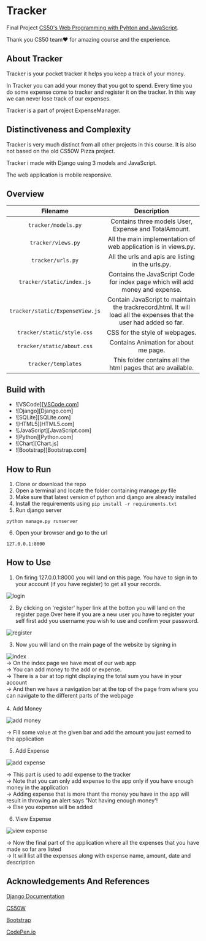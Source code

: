 # Tracker
Final Project [CS50's Web Programming with Pyhton and JavaScript](https://cs50.harvard.edu/web).

Thank you CS50 team❤️ for amazing course and the experience.

## About Tracker
Tracker is your pocket tracker it helps you keep a track of your money.

In Tracker you can add your money that you got to spend.
Every time you do some expense come to tracker and register it on the tracker.
In this way we can never lose track of our expenses.

Tracker is a part of project ExpenseManager.

## Distinctiveness and Complexity

Tracker is very much distinct from all other projects in this course.
It is also not based on the old CS50W Pizza project.

Tracker i made with Django using 3 models and JavaScript.

The web application is mobile responsive.

## Overview

|   Filename    |   Description|
| :---: | :---: |
| ``tracker/models.py`` | Contains three models User, Expense and TotalAmount.  |
| ``tracker/views.py``  | All the main implementation of web application is in views.py.    |
| ``tracker/urls.py``   | All the urls and apis are listing in the urls.py. |
| ``tracker/static/index.js``   | Contains the JavaScript Code for index page which will add money and expense. |
| ``tracker/static/ExpenseView.js`` | Contain JavaScript to maintain the trackrecord.html. It will load all the expenses that the user had added so far.    |
| ``tracker/static/style.css``  | CSS for the style of webpages.    |
| ``tracker/static/about.css``  | Contains Animation for about me page. |
| ``tracker/templates`` | This folder contains all the html pages that are available.   |

## Build with


* ![VSCode][[VSCode.com](https://www.google.com/search?q=vscode&tbm=isch&ved=2ahUKEwj3gdfug576AhUeidgFHec8ApMQ2-cCegQIABAA&oq=vscode&gs_lcp=CgNpbWcQAzIECAAQQzIECAAQQzIECAAQQzIFCAAQgAQyBQgAEIAEMgUIABCABDIFCAAQgAQyBQgAEIAEMgUIABCABDIFCAAQgAQ6BAgjECc6BggAEB4QB1CVCFjULGCnL2gAcAB4AIABjQSIAf0RkgEIMC4xMi41LTGYAQCgAQGqAQtnd3Mtd2l6LWltZ8ABAQ&sclient=img&ei=IuUmY_foLp6S4t4P5_mImAk&bih=746&biw=1536#imgrc=r_DPIjC7s0TiLM)]
* ![Django][Django.com]
* ![SQLite][SQLite.com]
* ![HTML5][HTML5.com]
* ![JavaScript][JavaScript.com]
* ![Python][Python.com]
* ![Chart][Chart.js]
* ![Bootstrap][Bootstrap.com]

## How to Run
1. Clone or download the repo
2. Open a terminal and locate the folder containing manage.py file
3. Make sure that latest version of python and django are already installed
4. Install the requirements using ``pip install -r requirements.txt``
5. Run django server
```
python manage.py runserver
```
6. Open your browser and go to the url
```
127.0.0.1:8000
```
## How to Use
1. On firing 127.0.0.1:8000 you will land on this page.
You have to sign in to your account (if you have register) to get all your records. <br>

![login](https://github.com/ujjvaljoshi45/tracker/blob/main/images/login.jpg)

2. By clicking on 'register' hyper link at the botton you will land on the register page.Over here if you are a new user you have to register your self first add you username you wish to use and confirm your password.<br>

![register](https://github.com/ujjvaljoshi45/tracker/blob/main/images/register.jpg)

3. Now you will land on the main page of the website by signing in

![index](https://github.com/ujjvaljoshi45/tracker/blob/main/images/index.jpg)
<br>
-> On the index page we have most of our web app<br>
-> You can add money to the add or expense.<br>
-> There is a bar at top right displaying the total sum you have in your account<br>
-> And then we have a navigation bar at the top of the page from where you can navigate to the different parts of the webpage<br>
<br>
4. Add Money

![add money](https://github.com/ujjvaljoshi45/tracker/blob/main/images/add%20money.jpg)<br>

-> Fill some value at the given bar and add the amount you just earned to the application<br>

5. Add Expense<br>

![add expense](https://github.com/ujjvaljoshi45/tracker/blob/main/images/add%20expense.jpg)<br>

-> This part is used to add expense to the tracker<br>
-> Note that you can only add expense to the app only if you have enough money in the application<br>
-> Adding expense that is more thant the money you have in the app will result in throwing an alert says "Not having enough money'!<br>
-> Else you expense will be added<br>

6. View Expense

![view expense](https://github.com/ujjvaljoshi45/tracker/blob/main/images/view%20expense.jpg)

-> Now the final part of the application where all the expenses that you have made so far are listed<br>
-> It will list all the expenses along with expense name, amount, date and description<br>


## Acknowledgements And References

[Django Documentation](https://docs.djangoproject.com/en/)

[CS50W](https://cs50.harvard.edu/web/2020/)

[Bootstrap](https://getbootstrap.com/)

[CodePen.io](https://codepen.io/bennettfeely/pen/DrNgoO)
